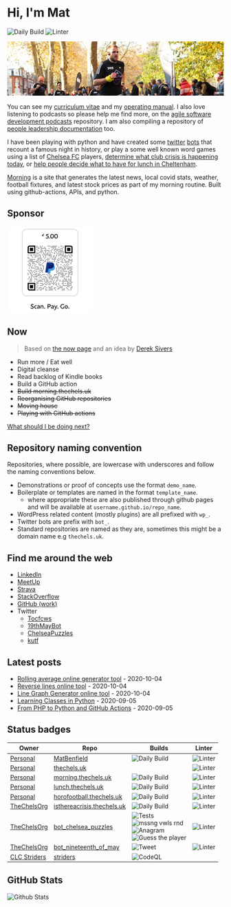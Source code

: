 # Hi, I'm Mat

![Daily Build](https://github.com/MatBenfield/MatBenfield/workflows/Daily%20Build/badge.svg) ![Linter](https://github.com/MatBenfield/MatBenfield/workflows/Linter/badge.svg)

![banner photo of Mat running in London](https://raw.githubusercontent.com/MatBenfield/MatBenfield/master/images/gh-header-image-cropped.jpg)

You can see my [curriculum vitae](https://github.com/MatBenfield/MatBenfield/blob/master/curriculum-vitae.md) and my [operating manual](https://github.com/MatBenfield/MatBenfield/blob/master/operating-manual.md). I also love listening to podcasts so please help me find more, on the [agile software development podcasts](https://github.com/MatBenfield/agile_software_development_podcasts) repository. I am also compiling a repository of [people leadership documentation](https://github.com/MatBenfield/people_leadership_documentation) too.

I have been playing with python and have created some [twitter](https://github.com/TheChelsOrg/bot_nineteenth_of_may) [bots](https://github.com/TheChelsOrg/bot_twitter_word_games) that recount a famous night in history, or play a some well known word games using a list of [Chelsea FC](https://github.com/TheChelsOrg/) players, [determine what club crisis is happening today](https://isthereacrisis.thechels.uk), or [help people decide what to have for lunch in Cheltenham](https://lunch.thechels.uk). 

[Morning](https://morning.thechels.uk) is a site that generates the latest news, local covid stats, weather, football fixtures, and latest stock prices as part of my morning routine. Built using github-actions, APIs, and python.

## Sponsor

![Paypal donation qr code](https://raw.githubusercontent.com/MatBenfield/MatBenfield/master/images/paypal-qr-code-5.png)

## Now

> Based on [the now page](https://thenow.page) and an idea by [Derek Sivers](https://sive.rs/nowff)

- Run more / Eat well
- Digital cleanse
- Read backlog of Kindle books
- Build a GitHub action
- ~~Build morning.thechels.uk~~
- ~~Reorganising GitHub repositories~~
- ~~Moving house~~
- ~~Playing with GitHub actions~~

[What should I be doing next?](https://github.com/MatBenfield/MatBenfield/issues/new?assignees=MatBenfield&labels=Next&template=next.md&title=Next%3A+)

## Repository naming convention

Repositories, where possible, are lowercase with underscores and follow the naming conventions below.

- Demonstrations or proof of concepts use the format `demo_name`.
- Boilerplate or templates are named in the format `template_name`.
  - where appropriate these are also published through github pages and will be available at `username.github.io/repo_name`.
- WordPress related content (mostly plugins) are all prefixed with `wp_`.
- Twitter bots are prefix with `bot_`.
- Standard repositories are named as they are, sometimes this might be a domain name e.g `thechels.uk`.

## Find me around the web

- [LinkedIn](https://www.linkedin.com/in/mat-benfield/)
- [MeetUp](https://www.meetup.com/members/197754442/)
- [Strava](https://www.strava.com/athletes/24249743)
- [StackOverflow](https://stackoverflow.com/users/894932/mat-benfield?tab=topactivity)
- [GitHub (work)](https://github.com/MatBenfieldHESA)
- Twitter
  - [Tocfcws](https://twitter.com/tocfcws)
  - [19thMayBot](https://twitter.com/19thMayBot)
  - [ChelseaPuzzles](https://twitter.com/ChelseaPuzzles)
  - [kutf](https://twitter.com/kutf)

## Latest posts

<!-- blog starts -->
- [Rolling average online generator tool](https://thechels.uk/rolling-average-generator-online-tool) - 2020-10-04
- [Reverse lines online tool](https://thechels.uk/reverse-list-online-tool) - 2020-10-04
- [Line Graph Generator online tool](https://thechels.uk/line-graph-generator-online-tool) - 2020-10-04
- [Learning Classes in Python](https://thechels.uk/classes-in-python) - 2020-09-05
- [From PHP to Python and GitHub Actions](https://thechels.uk/php-to-python-with-github-actions) - 2020-09-05
<!-- blog ends -->

## Status badges

| Owner | Repo | Builds | Linter |
|--|--|--|--|
| [Personal](https://github.com/MatBenfield/) | [MatBenfield](https://github.com/MatBenfield/MatBenfield) | ![Daily Build](https://github.com/MatBenfield/MatBenfield/workflows/Daily%20Build/badge.svg) | ![Linter](https://github.com/MatBenfield/MatBenfield/workflows/Linter/badge.svg) |
| [Personal](https://github.com/MatBenfield/) | [thechels.uk](https://github.com/MatBenfield/thechels.uk) | | ![Linter](https://github.com/MatBenfield/TheChels.uk/workflows/Linter/badge.svg) |
| [Personal](https://github.com/MatBenfield/) | [morning.thechels.uk](https://github.com/MatBenfield/morning.thechels.uk) | ![Daily Build](https://github.com/MatBenfield/morning.thechels.uk/workflows/Daily%20Build/badge.svg) |![Linter](https://github.com/MatBenfield/morning.thechels.uk/workflows/Linter/badge.svg)|
| [Personal](https://github.com/MatBenfield/) | [lunch.thechels.uk](https://github.com/MatBenfield/lunch.thechels.uk) | ![Daily Build](https://github.com/MatBenfield/lunch.thechels.uk/workflows/Daily%20Build/badge.svg) |![Linter](https://github.com/MatBenfield/lunch.thechels.uk/workflows/Linter/badge.svg)|
| [Personal](https://github.com/MatBenfield/) | [horofootball.thechels.uk](https://github.com/MatBenfield/horofootball.thechels.uk/) | ![Daily Build](https://github.com/MatBenfield/horofootball.thechels.uk/workflows/Daily%20Build/badge.svg) | ![Linter](https://github.com/MatBenfield/horofootball.thechels.uk/workflows/Linter/badge.svg) |
| [TheChelsOrg](https://github.com/TheChelsOrg/) | [isthereacrisis.thechels.uk](https://github.com/TheChelsOrg/isthereacrisis.thechels.uk/) | ![Daily Build](https://github.com/TheChelsOrg/isthereacrisis.thechels.uk/workflows/Daily%20Build/badge.svg) | ![Linter](https://github.com/TheChelsOrg/isthereacrisis.thechels.uk/workflows/Linter/badge.svg) |
| [TheChelsOrg](https://github.com/TheChelsOrg/) | [bot_chelsea_puzzles](https://github.com/TheChelsOrg/bot_chelsea_puzzles/) | ![Tests](https://github.com/TheChelsOrg/bot_chelsea_puzzles/workflows/Tests/badge.svg)<br/>![mssng vwls rnd](https://github.com/TheChelsOrg/bot_chelsea_puzzles/workflows/mssng%20vwls%20rnd/badge.svg) <br/>![Anagram](https://github.com/TheChelsOrg/bot_chelsea_puzzles/workflows/Anagram/badge.svg) <br/>![Guess the player](https://github.com/TheChelsOrg/bot_chelsea_puzzles/workflows/Guess%20the%20player/badge.svg) | ![Linter](https://github.com/TheChelsOrg/bot_chelsea_puzzles/workflows/Linter/badge.svg)|
| [TheChelsOrg](https://github.com/TheChelsOrg/) | [bot_nineteenth_of_may](https://github.com/TheChelsOrg/bot_nineteenth_of_may/) | ![Tweet](https://github.com/TheChelsOrg/bot_nineteenth_of_may/workflows/Tweet/badge.svg)| ![Linter](https://github.com/TheChelsOrg/bot_nineteenth_of_may/workflows/Linter/badge.svg)|
| [CLC Striders](https://github.com/CLCStriders/) | [striders](https://github.com/CLCStriders/striders/) | ![CodeQL](https://github.com/CLCStriders/striders/workflows/CodeQL/badge.svg) |

## GitHub Stats

![Github Stats](https://github-readme-stats.vercel.app/api?username=MatBenfield&show_icons=true)
